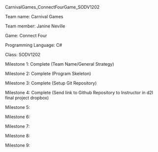 CarnivalGames_ConnectFourGame_SODV1202

Team name: Carnival Games

Team member: Janine Neville

Game: Connect Four

Programming Language: C#

Class: SODV1202

Milestone 1: Complete (Team Name/General Strategy)

Milestone 2: Complete (Program Skeleton)

Milestone 3: Complete (Setup Git Repository)

Milestone 4: Complete (Send link to Github Repository to Instructor in d2l final project dropbox)

Milestone 5:

Milestone 6: 

Milestone 7:

Milestone 8:

Milestone 9:
